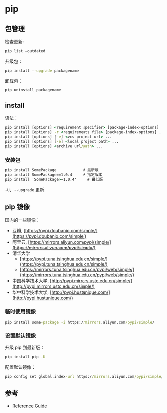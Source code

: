 # pip

## 包管理

检查更新:

```cmd
pip list –outdated
```

升级包：

```cmd
pip install --upgrade packagename
```

卸载包：

```cmd
pip uninstall packagename
```

## install

语法：

```cmd
pip install [options] <requirement specifier> [package-index-options] ...
pip install [options] -r <requirements file> [package-index-options] ...
pip install [options] [-e] <vcs project url> ...
pip install [options] [-e] <local project path> ...
pip install [options] <archive url/path> ...
```

### 安装包

```cmd
pip install SomePackage            # 最新版
pip install SomePackage==1.0.4     # 指定版本
pip install 'SomePackage>=1.0.4'     # 最低版
```

`-U, --upgrade` 更新

## pip 镜像

国内的一些镜像：

- 豆瓣, [https://pypi.doubanio.com/simple/](https://pypi.doubanio.com/simple/)
- 阿里云, [https://mirrors.aliyun.com/pypi/simple/](https://mirrors.aliyun.com/pypi/simple/)
- 清华大学
  - [https://pypi.tuna.tsinghua.edu.cn/simple/](https://pypi.tuna.tsinghua.edu.cn/simple/)
  - [https://mirrors.tuna.tsinghua.edu.cn/pypi/web/simple/](https://mirrors.tuna.tsinghua.edu.cn/pypi/web/simple/)
- 中国科学技术大学, [http://pypi.mirrors.ustc.edu.cn/simple/](http://pypi.mirrors.ustc.edu.cn/simple/)
- 华中科学技术大学, [http://pypi.hustunique.com/](http://pypi.hustunique.com/)

### 临时使用镜像

```cmd
pip install some-package -i https://mirrors.aliyun.com/pypi/simple/
```

### 设置默认镜像

升级 pip 到最新版：

```cmd
pip install pip -U
```

配置默认镜像：

```cmd
pip config set global.index-url https://mirrors.aliyun.com/pypi/simple/
```


## 参考

- [Reference Guide](https://pip.pypa.io/en/stable/reference/)